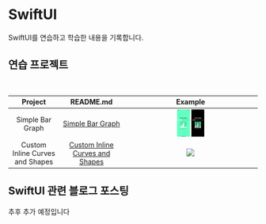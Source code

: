 # SwiftUI
SwiftUI를 연습하고 학습한 내용을 기록합니다.


## 연습 프로젝트
<br>

|       Project       |     README.md     |   Example   |
| :---: | :---: | :---: |
|    Simple Bar Graph      |   [Simple Bar Graph](https://github.com/dev-Lena/SwiftUI/tree/main/ChartPractice)     | <img src = "https://github.com/dev-Lena/SwiftUI/raw/main/ChartPractice/Media/swiftui_chart_light_mode.gif" width = "10%">  <img src = "https://github.com/dev-Lena/SwiftUI/raw/main/ChartPractice/Media/swiftui_chart_dark_mode.gif" width = "10%">|
|   Custom Inline Curves and Shapes  |  [Custom Inline Curves and Shapes](https://github.com/dev-Lena/SwiftUI/tree/main/CustomInlineCurvesAndShapes)     | <img src = "https://github.com/dev-Lena/SwiftUI/raw/main/CustomInlineCurvesAndShapes/Media/CustomInlineCurvesAndShapes.gif" width = "12%">  |


## SwiftUI 관련 블로그 포스팅
추후 추가 예정입니다
